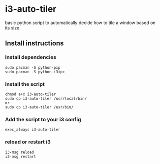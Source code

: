# i3-auto-tiler

basic python script to automatically decide how to tile a window based on its size

## Install instructions

### Install dependencies
```
sudo pacman -S python-pip
sudo pacman -S python-i3ipc
```


### Install the script
```
chmod a+x i3-auto-tiler
sudo cp i3-auto-tiler /usr/local/bin/
or
sudo cp i3-auto-tiler /usr/bin/
```

### Add the script to your i3 config
```
exec_always i3-auto-tiler
```
### reload or restart i3
```
i3-msg reload
i3-msg restart
```